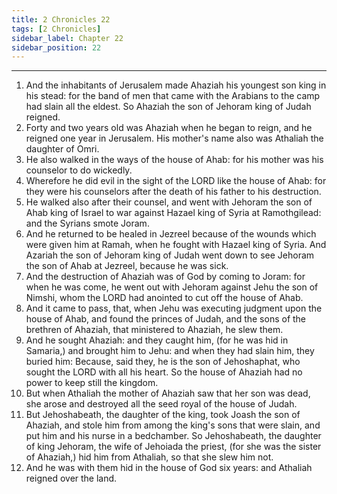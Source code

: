 ```yaml
---
title: 2 Chronicles 22
tags: [2 Chronicles]
sidebar_label: Chapter 22
sidebar_position: 22
---
```


---
1. And the inhabitants of Jerusalem made Ahaziah his youngest son king in his stead: for the band of men that came with the Arabians to the camp had slain all the eldest. So Ahaziah the son of Jehoram king of Judah reigned.
2. Forty and two years old was Ahaziah when he began to reign, and he reigned one year in Jerusalem. His mother's name also was Athaliah the daughter of Omri.
3. He also walked in the ways of the house of Ahab: for his mother was his counselor to do wickedly.
4. Wherefore he did evil in the sight of the LORD like the house of Ahab: for they were his counselors after the death of his father to his destruction.
5. He walked also after their counsel, and went with Jehoram the son of Ahab king of Israel to war against Hazael king of Syria at Ramothgilead: and the Syrians smote Joram.
6. And he returned to be healed in Jezreel because of the wounds which were given him at Ramah, when he fought with Hazael king of Syria. And Azariah the son of Jehoram king of Judah went down to see Jehoram the son of Ahab at Jezreel, because he was sick.
7. And the destruction of Ahaziah was of God by coming to Joram: for when he was come, he went out with Jehoram against Jehu the son of Nimshi, whom the LORD had anointed to cut off the house of Ahab.
8. And it came to pass, that, when Jehu was executing judgment upon the house of Ahab, and found the princes of Judah, and the sons of the brethren of Ahaziah, that ministered to Ahaziah, he slew them.
9. And he sought Ahaziah: and they caught him, (for he was hid in Samaria,) and brought him to Jehu: and when they had slain him, they buried him: Because, said they, he is the son of Jehoshaphat, who sought the LORD with all his heart. So the house of Ahaziah had no power to keep still the kingdom.
10. But when Athaliah the mother of Ahaziah saw that her son was dead, she arose and destroyed all the seed royal of the house of Judah.
11. But Jehoshabeath, the daughter of the king, took Joash the son of Ahaziah, and stole him from among the king's sons that were slain, and put him and his nurse in a bedchamber. So Jehoshabeath, the daughter of king Jehoram, the wife of Jehoiada the priest, (for she was the sister of Ahaziah,) hid him from Athaliah, so that she slew him not.
12. And he was with them hid in the house of God six years: and Athaliah reigned over the land.